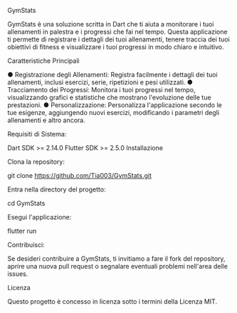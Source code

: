 GymStats

GymStats è una soluzione scritta in Dart che ti aiuta a monitorare i tuoi allenamenti in palestra e i progressi che fai nel tempo. 
Questa applicazione ti permette di registrare i dettagli dei tuoi allenamenti, tenere traccia dei tuoi obiettivi di fitness e visualizzare i tuoi progressi in modo chiaro e intuitivo.

Caratteristiche Principali

● Registrazione degli Allenamenti: Registra facilmente i dettagli dei tuoi allenamenti, inclusi esercizi, serie, ripetizioni e pesi utilizzati.
● Tracciamento dei Progressi: Monitora i tuoi progressi nel tempo, visualizzando grafici e statistiche che mostrano l'evoluzione delle tue prestazioni.
● Personalizzazione: Personalizza l'applicazione secondo le tue esigenze, aggiungendo nuovi esercizi, modificando i parametri degli allenamenti e altro ancora.

Requisiti di Sistema:

Dart SDK >= 2.14.0
Flutter SDK >= 2.5.0
Installazione

Clona la repository:

git clone https://github.com/Tia003/GymStats.git

Entra nella directory del progetto:

cd GymStats

Esegui l'applicazione:

flutter run

Contribuisci:

Se desideri contribuire a GymStats, ti invitiamo a fare il fork del repository, aprire una nuova pull request o segnalare eventuali problemi nell'area delle issues.

Licenza

Questo progetto è concesso in licenza sotto i termini della Licenza MIT.


